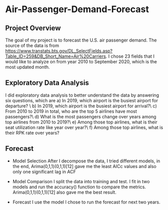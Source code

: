 # Air-Passenger-Demand-Forecast

## Project Overview
The goal of my project is to forecast the U.S. air passenger demand. The source of the data is from https://www.transtats.bts.gov/DL_SelectFields.asp?Table_ID=259&DB_Short_Name=Air%20Carriers. I chose 23 fields that I would like to analyze on from year 2010 to September 2020, which is the most updated month.

## Exploratory Data Analysis
I did exploratory data analysis to better understand the data by answering six questions, which are
a) In 2019, which airport is the busiest airport for departure? \ b) In 2019, which airport is the busiest airport for arrival?\ c) From 2010 to 2019 in total, who are the top 5 airlines have most passengers?\ d) What is the most passengers change over years among top airlines from 2010 to 2019?\ e) Among those top airlines, what is their seat utilization rate like year over year?\ f) Among those top airlines, what is their RPK rate over years?

## Forecast

- Model Selection
After I decompose the data, I tried different models, in the end, Arima(0,1,1)(0,1,1)[12] gave me the least AICc values and also only one significant lag in ACF

- Model Comparison
I split the data into training and test. I fit in two models and run the accuracy() function to compare the metrics. Arima(0,1,1)(0,1,1)[12] also gave me the best result.

- Forecast
I use the model I chose to run the forecast for next two years.

